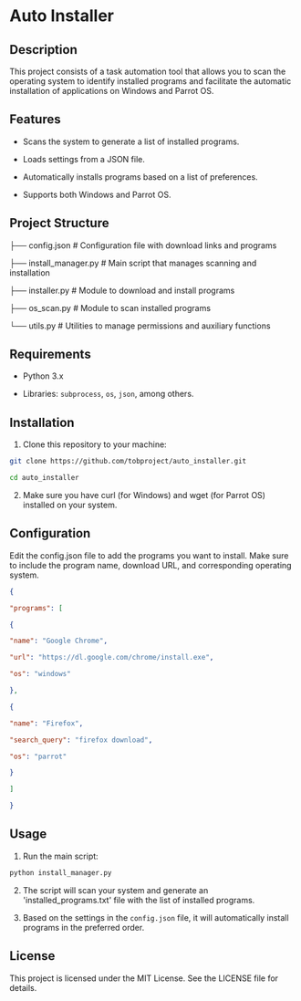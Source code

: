 # Auto Installer

## Description

This project consists of a task automation tool that allows you to scan the operating system to identify installed programs and facilitate the automatic installation of applications on Windows and Parrot OS.

## Features

- Scans the system to generate a list of installed programs.

- Loads settings from a JSON file.

- Automatically installs programs based on a list of preferences.

- Supports both Windows and Parrot OS.

## Project Structure

├── config.json # Configuration file with download links and programs

├── install_manager.py # Main script that manages scanning and installation

├── installer.py # Module to download and install programs

├── os_scan.py # Module to scan installed programs

└── utils.py # Utilities to manage permissions and auxiliary functions

## Requirements

- Python 3.x

- Libraries: `subprocess`, `os`, `json`, among others.

## Installation

1. Clone this repository to your machine:

```bash
git clone https://github.com/tobproject/auto_installer.git

cd auto_installer
```

2. Make sure you have curl (for Windows) and wget (for Parrot OS) installed on your system.

## Configuration

Edit the config.json file to add the programs you want to install. Make sure to include the program name, download URL, and corresponding operating system.

```json
{

"programs": [

{

"name": "Google Chrome",

"url": "https://dl.google.com/chrome/install.exe",

"os": "windows"

},

{

"name": "Firefox",

"search_query": "firefox download",

"os": "parrot"

}

]

}
```

## Usage

1. Run the main script:

```bash
python install_manager.py
```

2. The script will scan your system and generate an 'installed_programs.txt' file with the list of installed programs.

3. Based on the settings in the `config.json` file, it will automatically install programs in the preferred order.

## License

This project is licensed under the MIT License. See the LICENSE file for details.


